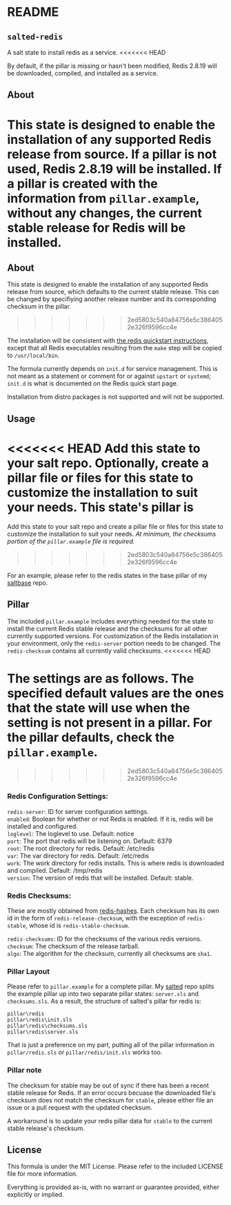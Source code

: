 README
======

## `salted-redis`
A salt state to install redis as a service.
<<<<<<< HEAD

By default, if the pillar is missing or hasn't been modified, Redis 2.8.19 will be downloaded, compiled, and installed as a service.

## About
This state is designed to enable the installation of any supported Redis release from source. If a pillar is not used, Redis 2.8.19 will be installed. If a pillar is created with the information from `pillar.example`, without any changes, the current stable release for Redis will be installed.
=======

## About
This state is designed to enable the installation of any supported Redis release from source, which defaults to the current stable release. This can be changed by specifiying another release number and its corresponding checksum in the pillar.
>>>>>>> 2ed5803c540a84756e5c3864052e326f9596cc4e

The installation will be consistent with [the redis quickstart instructions](http://redis.io/topics/quickstart), except that all Redis executables resulting from the `make` step will be copied to `/usr/local/bin`.
 
The formula currently depends on `init.d` for service management. This is not meant as a statement or comment for or against `upstart` or `systemd`; `init.d` is what is documented on the Redis quick start page. 

Installation from distro packages is not supported and will not be supported. 

## Usage
<<<<<<< HEAD
Add this state to your salt repo. Optionally, create a pillar file or files for this state to customize the installation to suit your needs. This state's pillar is 
=======
Add this state to your salt repo and create a pillar file or files for this state to customize the installation to suit your needs. _At minimum, the checksums portion of the `pillar.example` file is required._
>>>>>>> 2ed5803c540a84756e5c3864052e326f9596cc4e

For an example, please refer to the redis states in the base pillar of my [saltbase](https://github.com/mohae/saltbase) repo.  

## Pillar
The included `pillar.example` includes everything needed for the state to install the current Redis stable release and the checksums for all other currently supported versions. For customization of the Redis installation in your environment, only the `redis-server` portion needs to be changed. The `redis-checksum` contains all currently valid checksums.
<<<<<<< HEAD

The settings are as follows. The specified default values are the ones that the state will use when the setting is not present in a pillar. For the pillar defaults, check the `pillar.example`.
=======
>>>>>>> 2ed5803c540a84756e5c3864052e326f9596cc4e

### Redis Configuration Settings:
`redis-server`: ID for server configuration settings.  
`enabled`: Boolean for whether or not Redis is enabled. If it is, redis will be installed and configured.  
`loglevel`: The loglevel to use. Default: notice  
`port`: The port that redis will be listening on. Default: 6379  
`root`: The root directory for redis. Default: /etc/redis  
`var`: The var directory for redis. Default: /etc/redis  
`work`: The work directory for redis installs. This is where redis is downloaded and compiled. Default: /tmp/redis  
`version`: The version of redis that will be installed. Default: stable.  

### Redis Checksums:
These are mostly obtained from [redis-hashes](https://github.com/antirez/redis-hashes). Each checksum has its own id in the form of `redis-release-checksum`, with the exception of `redis-stable`, whose id is `redis-stable-checksum`.  

`redis-checksums`: ID for the checksums of the various redis versions. 
`checksum`: The checksum of the release tarball.  
`algo`: The algorithm for the checksum, currently all checksums are `sha1`.  

### Pillar Layout
Please refer to `pillar.example` for a complete pillar. My [salted](https://github.com/mohae/salted) repo splits the example pillar up into two separate pillar states: `server.sls` and `checksums.sls`. As a result, the structure of salted's pillar for redis is:

```
pillar\redis
pillar\redis\init.sls
pillar\redis\checksums.sls
pillar\redis\server.sls
```

That is just a preference on my part, putting all of the pillar information in `pillar/redis.sls` or `pillar/redis/init.sls` works too.

### Pillar note
The checksum for stable may be out of sync if there has been a recent stable release for Redis. If an error occurs becuase the downloaded file's checksum does not match the checksum for `stable`, please either file an issue or a pull request with the updated checksum. 

A workaround is to update your redis pillar data for `stable` to the current stable release's checksum.

## License
This formula is under the MIT License. Please refer to the included LICENSE file for more information.

Everything is provided as-is, with no warrant or guarantee provided, either explicitly or implied.
